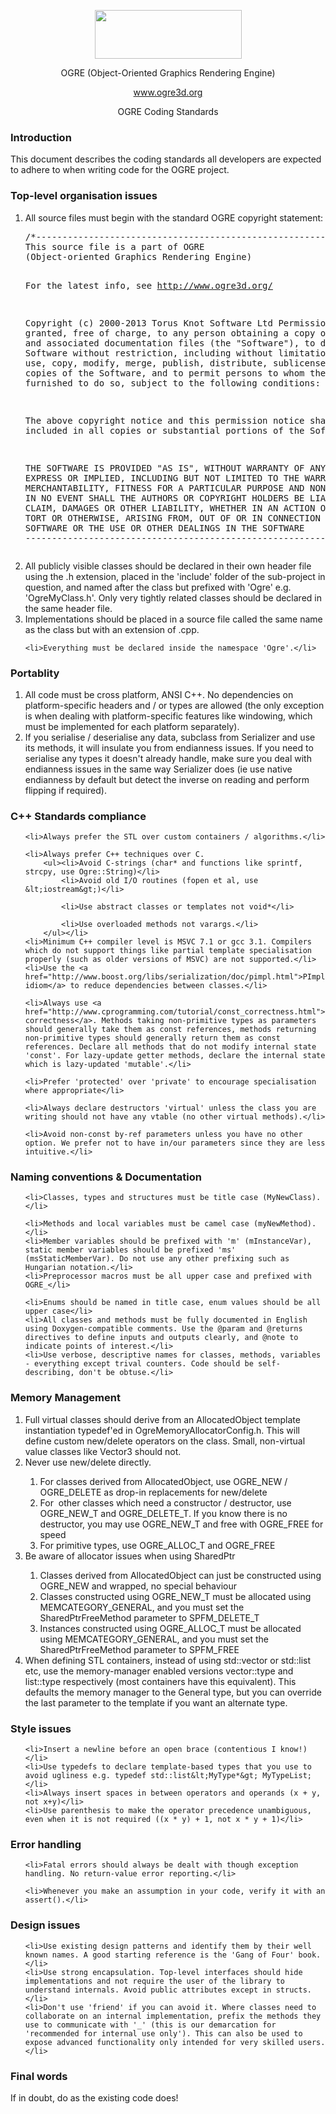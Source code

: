 <p class="header" align="center"><img alt="" src="ogre-logo-wetfloor.gif" width="235" height="78"></p>
<p class="header" align="center">OGRE (Object-Oriented Graphics Rendering Engine)</p>
<p style="text-align:center;"><a href="http://www.ogre3d.org">www.ogre3d.org</a></p>
<p class="header" align="center">OGRE Coding Standards</p>

<h3>Introduction</h3>

This document describes the coding standards all developers are expected to adhere to when writing code for the OGRE project.

<h3>Top-level organisation issues</h3>

<ol>
    <li>All source files must begin with the standard OGRE copyright statement:    <pre>/*-------------------------------------------------------------------------
This source file is a part of OGRE
(Object-oriented Graphics Rendering Engine)

For the latest info, see http://www.ogre3d.org/

Copyright (c) 2000-2013 Torus Knot Software Ltd
Permission is hereby granted, free of charge, to any person obtaining a copy
of this software and associated documentation files (the "Software"), to deal
in the Software without restriction, including without limitation the rights
to use, copy, modify, merge, publish, distribute, sublicense, and/or sell
copies of the Software, and to permit persons to whom the Software is
furnished to do so, subject to the following conditions:

The above copyright notice and this permission notice shall be included in
all copies or substantial portions of the Software.

THE SOFTWARE IS PROVIDED "AS IS", WITHOUT WARRANTY OF ANY KIND, EXPRESS OR
IMPLIED, INCLUDING BUT NOT LIMITED TO THE WARRANTIES OF MERCHANTABILITY,
FITNESS FOR A PARTICULAR PURPOSE AND NONINFRINGEMENT. IN NO EVENT SHALL THE
AUTHORS OR COPYRIGHT HOLDERS BE LIABLE FOR ANY CLAIM, DAMAGES OR OTHER
LIABILITY, WHETHER IN AN ACTION OF CONTRACT, TORT OR OTHERWISE, ARISING FROM,
OUT OF OR IN CONNECTION WITH THE SOFTWARE OR THE USE OR OTHER DEALINGS IN
THE SOFTWARE
-------------------------------------------------------------------------*/</pre>
    </li>
    <li>All publicly visible classes should be declared in their own header file using the .h extension, placed in the 'include' folder of the sub-project in question, and named after the class but prefixed with 'Ogre' e.g. 'OgreMyClass.h'. Only very tightly related classes should be declared in the same header file. </li>
    <li>Implementations should be placed in a source file called the same name as the class but with an extension of .cpp.</li>

    <li>Everything must be declared inside the namespace 'Ogre'.</li>
</ol>

<h3>Portablity</h3>

<ol>
    <li>All code must be cross platform, ANSI C++. No dependencies on platform-specific headers and / or types are allowed (the only exception is when dealing with platform-specific features like windowing, which must be implemented for each platform separately).</li>
    <li>If you serialise / deserialise any data, subclass from Serializer and use its methods, it will insulate you from endianness issues. If you need to serialise any types it doesn't already handle, make sure you deal with endianness issues in the same way Serializer does (ie use native endianness by default but detect the inverse on reading and perform flipping if required).</li>
</ol>

<h3>C++ Standards compliance</h3>

<ol>

    <li>Always prefer the STL over custom containers / algorithms.</li>

    <li>Always prefer C++ techniques over C.
        <ul><li>Avoid C-strings (char* and functions like sprintf, strcpy, use Ogre::String)</li>
            <li>Avoid old I/O routines (fopen et al, use &lt;iostream&gt;)</li>

            <li>Use abstract classes or templates not void*</li>

            <li>Use overloaded methods not varargs.</li>
        </ul></li>
    <li>Minimum C++ compiler level is MSVC 7.1 or gcc 3.1. Compilers which do not support things like partial template specialisation properly (such as older versions of MSVC) are not supported.</li>
    <li>Use the <a href="http://www.boost.org/libs/serialization/doc/pimpl.html">PImpl idiom</a> to reduce dependencies between classes.</li>

    <li>Always use <a href="http://www.cprogramming.com/tutorial/const_correctness.html">const-correctness</a>. Methods taking non-primitive types as parameters should generally take them as const references, methods returning non-primitive types should generally return them as const references. Declare all methods that do not modify internal state 'const'. For lazy-update getter methods, declare the internal state which is lazy-updated 'mutable'.</li>

    <li>Prefer 'protected' over 'private' to encourage specialisation where appropriate</li>

    <li>Always declare destructors 'virtual' unless the class you are writing should not have any vtable (no other virtual methods).</li>

    <li>Avoid non-const by-ref parameters unless you have no other option. We prefer not to have in/our parameters since they are less intuitive.</li>
</ol>


<h3>Naming conventions &amp; Documentation</h3>

<ol>

    <li>Classes, types and structures must be title case (MyNewClass). </li>

    <li>Methods and local variables must be camel case (myNewMethod). </li>
    <li>Member variables should be prefixed with 'm' (mInstanceVar), static member variables should be prefixed 'ms' (msStaticMemberVar). Do not use any other prefixing such as Hungarian notation.</li>
    <li>Preprocessor macros must be all upper case and prefixed with OGRE_</li>

    <li>Enums should be named in title case, enum values should be all upper case</li>
    <li>All classes and methods must be fully documented in English using Doxygen-compatible comments. Use the @param and @returns directives to define inputs and outputs clearly, and @note to indicate points of interest.</li>
    <li>Use verbose, descriptive names for classes, methods, variables - everything except trival counters. Code should be self-describing, don't be obtuse.</li>
</ol>


<h3>Memory Management</h3>
<ol>
    <li>Full virtual classes should derive from an AllocatedObject
        template instantiation typedef'ed in OgreMemoryAllocatorConfig.h. This
        will define custom new/delete operators on the class. Small,
        non-virtual value classes like Vector3 should not.</li>
    <li>Never use new/delete directly.&nbsp;</li>
    <ol>
        <li>For&nbsp;classes derived from AllocatedObject, use OGRE_NEW / OGRE_DELETE as drop-in replacements for new/delete</li>
        <li>For &nbsp;other classes which need a constructor / destructor,
            use OGRE_NEW_T and OGRE_DELETE_T. If you know there is no destructor,
            you may use OGRE_NEW_T and free with&nbsp;OGRE_FREE for speed</li>
        <li>For primitive types, use OGRE_ALLOC_T and OGRE_FREE</li>
    </ol>
    <li>Be aware of allocator issues when using SharedPtr</li>
    <ol>
        <li>Classes derived from AllocatedObject can just be constructed using OGRE_NEW and wrapped, no special behaviour</li>
        <li>Classes constructed using OGRE_NEW_T must be allocated using
            MEMCATEGORY_GENERAL, and you must set the SharedPtrFreeMethod parameter
            to SPFM_DELETE_T</li>
        <li>Instances constructed using OGRE_ALLOC_T must be allocated using MEMCATEGORY_GENERAL, and you must set the SharedPtrFreeMethod parameter to SPFM_FREE</li>
    </ol>
    <li>When defining STL containers, instead of using std::vector<T> or std::list<T> etc, use the memory-manager enabled versions vector<T>::type and list<T>::type respectively (most containers have this equivalent). This defaults the memory manager to the General type, but you can override the last parameter to the template if you want an alternate type.</li>
</ol>
<h3>Style issues</h3>

<ol>

    <li>Insert a newline before an open brace (contentious I know!)</li>
    <li>Use typedefs to declare template-based types that you use to avoid ugliness e.g. typedef std::list&lt;MyType*&gt; MyTypeList;</li>
    <li>Always insert spaces in between operators and operands (x + y, not x+y)</li>
    <li>Use parenthesis to make the operator precedence unambiguous, even when it is not required ((x * y) + 1, not x * y + 1)</li>
</ol>


<h3>Error handling</h3>

<ol>

    <li>Fatal errors should always be dealt with though exception handling. No return-value error reporting.</li>

    <li>Whenever you make an assumption in your code, verify it with an assert().</li>

</ol>


<h3>Design issues</h3>

<ol>

    <li>Use existing design patterns and identify them by their well known names. A good starting reference is the 'Gang of Four' book.</li>
    <li>Use strong encapsulation. Top-level interfaces should hide implementations and not require the user of the library to understand internals. Avoid public attributes except in structs.</li>
    <li>Don't use 'friend' if you can avoid it. Where classes need to collaborate on an internal implementation, prefix the methods they use to communicate with '_' (this is our demarcation for 'recommended for internal use only'). This can also be used to expose advanced functionality only intended for very skilled users.</li>

</ol>


<h3>Final words</h3>

If in doubt, do as the existing code does!
